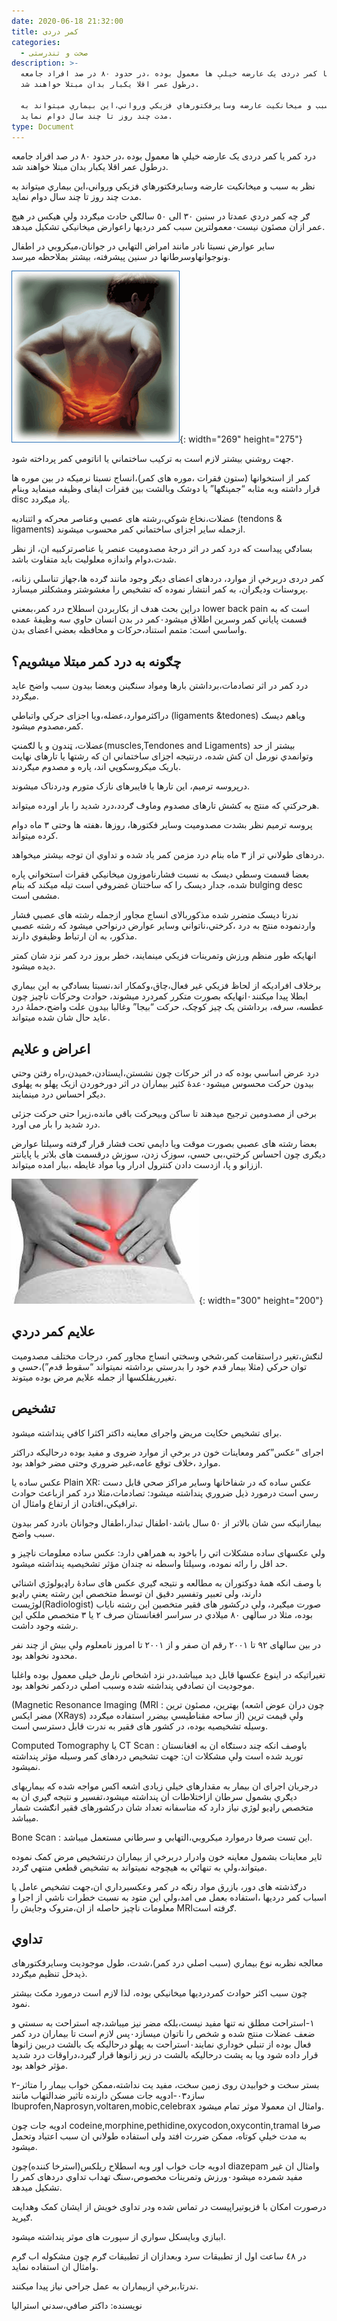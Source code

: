 ```yaml
---
date: 2020-06-18 21:32:00
title: کمر دردی
categories:
  - صحت و تندرستی
description: >-
  درد کمر یا کمر دردی يک عارضه خيلې ها معمول بوده ،در حدود ٨٠ در صد افراد جامعه
  درطول عمر اقلا يکبار بدان مبتلا خواهند شد.

  نظر به سبب و ميخانکيت عارضه وسايرفکتورهاي فزيکي ورواني،اين بيماري ميتواند به
  مدت چند روز تا چند سال دوام نمايد.
type: Document
---
```


درد کمر یا کمر دردی يک عارضه خيلې ها معمول بوده ،در حدود ٨٠ در صد افراد جامعه درطول عمر اقلا يکبار بدان مبتلا خواهند شد.

نظر به سبب و ميخانکيت عارضه وسايرفکتورهاي فزيکي ورواني،اين بيماري ميتواند به مدت چند روز تا چند سال دوام نمايد.

ګر چه کمر دردي عمدتا در سنين ٣٠ الی ٥٠ سالګي حادث ميګردد ولې هيکس در هيچ عمر ازان مصئون نيست٠معمولترين سبب کمر درديها راعوارض ميخانيکي تشکيل ميدهد.

ساير عوارض نسبتا نادر مانند امراض التهابي در جوانان،ميکروبي در اطفال ونوجوانهاوسرطانها در سنين پيشرفته، بيشتر بملاحظه ميرسد.

![](/uploads/کمردردی.png){: width="269" height="275"}

جهت روشني بيشتر لازم است به ترکيب ساختماني يا اناتومي کمر پرداخته شود.

کمر از استخوانها (ستون فقرات ،موره های کمر)،انساج نسبتا نرميکه در بين موره ها قرار داشته وبه مثابه “جمپنګها” يا دوشک وبالشت بين فقرات ايفای وظيفه مينمايد وبنام disc ياد ميګردد.

عضلات،نخاع شوکي،رشته های عصبي وعناصر محرکه و اثتناديه (tendons & ligaments) ازجمله ساير اجزای ساختماني کمر محسوب ميشوند.

بسادګي پيداست که درد کمر در اثر درجۀ مصدوميت عنصر يا عناصرترکبيه ان، از نظر شدت،دوام واندازه معلوليت بايد متفاوت باشد.

کمر دردی دربرخې از موارد، دردهای اعضای ديګر وجود مانند ګرده ها،جهاز تناسلي زنانه، پروستات وديګران، به کمر انتشار نموده که تشخيص را مغشوشتر ومشکلتر ميسازد.

دراين بحث هدف از بکاربردن اسطلاح درد کمر،بمعني lower back pain است که به قسمت پاياني کمر وسرين اطلاق ميشود٠کمر در بدن انسان حاوي سه وظيفۀ عمده واساسي است: متمم استناد،حرکات و محافظه بعضي اعضای بدن.

## چګونه به درد کمر مبتلا ميشويم؟

درد کمر در اثر تصادمات،برداشتن بارها ومواد سنګينن وبعضا بيدون سبب واضح عايد ميګردد.

دراکثرموارد،عضله،ويا اجزای حرکي واتباطي (ligaments &tedones) وياهم ديسک کمر،مصدوم ميشود.

عضلات، ټندون و يا لګمنټ(muscles,Tendones and Ligaments) بيشتر از حد وتوانمدي نورمل ان کش شده، درنتيجه اجزای ساختماني ان که رشتها يا تارهای نهايت باريک ميکروسکوپي اند، پاره و مصدوم ميګردند.

درپروسه ترميم، اين تارها يا فايبرهای نازک متورم ودردناک ميشوند.

هرحرکتې که منتج به کشش تارهای مصدوم وماوف ګردد،درد شديد را بار اورده ميتواند.

پروسه ترميم نظر بشدت مصدوميت وساير فکتورها، روزها ،هفته ها وحتی ٣ ماه دوام کرده ميتواند.

دردهای طولاني تر از ٣ ماه بنام درد مزمن کمر ياد شده و تداوي ان توجه بيشتر ميخواهد.

بعضا قسمت وسطي ديسک به نسبت فشارناموزون ميخانيکي فقرات استخواني پاره شده، جدار ديسک را که ساختنان غضروفي است تيله ميکند که بنام bulging desc مشمی است.

ندرتا ديسک متضرر شده مذکوربالای انساج مجاور ازجمله رشته های عصبي فشار واردنموده منتج به درد ،کرختي،ناتواني وساير عوارض درنواحي ميشود که رشته عصبي مذکور، به ان ارتباط وظيفوي دارند.

انهايکه طور منظم ورزش وتمرينات فزيکي مينمايند، خطر بروز درد کمر نزد شان کمتر ديده ميشود.

برخلاف افراديکه از لحاظ فزيکي غير فعال،چاق،وکمکار اند،نسبتا بسادګي به اين بيماري ابطلا پيدا ميکنند٠انهايکه بصورت متکرر کمردرد ميشوند، حوادث وحرکات ناچيز چون عطسه، سرفه، برداشتن يک چيز کوچک، حرکت “بيجا” وغالبا بيدون علت واضح،حملۀ درد عايد حال شان شده ميتواند.

## اعراض و علايم

درد عرض اساسي بوده که در اثر حرکات چون نشستن،ايستادن،خميدن،راه رفتن وحتي بيدون حرکت محسوس ميشود٠عدۀ کثير بيماران در اثر دورخوردن ازيک پهلو به پهلوی ديګر احساس درد مينمايند.

برخی از مصدومين ترجيح ميدهند تا ساکن وبيحرکت باقي مانده،زيرا حتی حرکت جزئی درد شديد را بار می اورد.

بعضا رشته های عصبي بصورت موقت ويا دايمي تحت فشار قرار ګرفته وسيلتا عوارض ديګری چون احساس کرختي،بی حسي، سوزک زدن، سوزش درقسمت های بلاتر يا پايانتر اززانو و پا، ازدست دادن کنترول ادرار ويا مواد غايطه ،ببار امده ميتواند.

![](/uploads/kamardardi.jpg){: width="300" height="200"}

## علايم کمر دردي

لنګش،تغير دراستقامت کمر،شخي وسختي انساج مجاور کمر، درجات مختلف مصدوميت توان حرکي (مثلا بيمار قدم خود را بدرستي برداشته نميتواند “سقوط قدم”)،حسي و تغيرريفلکسها از جمله علايم مرض بوده ميتوند.

## تشخيص

برای تشخيص حکايت مريض واجرای معاينه داکتر اکثرا کافي پنداشته ميشود.

اجرای “عکس”کمر ومعاينات خون در برخې از موارد ضروی و مفيد بوده درحاليکه دراکثر موارد ،خلاف توقع عامه،غير ضروري وحتی مضر خواهد بود.

عکس ساده يا Plain XR: عکس ساده که در شفاخانها وساير مراکز صحي قابل دست رسي است درمورد ذيل ضروري پنداشته ميشود: تصادمات،مثلا درد کمر ازباعث حوادث ترافيکي،افتادن از ارتفاع وامثال ان.

بيمارانيکه سن شان بالاتر از ٥٠ سال باشد٠اطفال تبدار،اطفال وجوانان بادرد کمر بيدون سبب واضح.

ولي عکسهای ساده مشکلات اتي را باخود به همراهي دارد: عکس ساده معلومات ناچيز و حد اقل را رائه نموده، وسيلتا واسطه نه چندان مؤثر تشخيصيه پنداشته ميشود.

با وصف انکه همۀ دوکتوران به مطالعه و نتيجه ګيري عکس های سادۀ راډيولوژي اشنائي دارند، ولی تعبير وتفسير دقيق ان توسط متخصص اين رشته يعنې راډيو لوژيست(Radiologist) صورت ميګيرد، ولې درکشور های فقير متخصين اين رشته ناياب بوده، مثلا در سالهی ٨٠ ميلادي در سراسر افغانستان صرف ٢ يا ٣ متخصص ملکي اين رشته وجود داشت.

در بين سالهای ٩٢ تا ٢٠٠١ رقم ان صفر و از ٢٠٠١ تا امروز نامعلوم ولې بيش از چند نفر محدود نخواهد بود.

تغيراتيکه در اينوع عکسها قابل ديد ميباشد،در نزد اشخاص نارمل خيلی معمول بوده واغلبا موجوديت ان تصادفي پنداشته شده وسبب اصلي دردکمر نخواهد بود.

(Magnetic Resonance Imaging (MRI : بهترين، مصئون ترين (چون دران عوض اشعه مضر ايکس (XRays) از ساحه مقناطيسي بيضرر استفاده ميګردد) ولې قيمت ترين وسيله تشخيصيه بوده، در کشور های فقير به ندرت قابل دسترسي است.

Computed Tomography يا CT Scan : باوصف انکه چند دستګاه ان به افغانستان توريد شده است ولې مشکلات ان: جهت تشخيص دردهای کمر وسيله مؤثر پنداشته نميشود.

درجريان اجرای ان بيمار به مقدارهای خيلې زيادی اشعه اکس مواجه شده که بيماريهای ديګري بشمول سرطان ازاختلاطات ان پنداشته ميشود،تفسير و نتيجه ګيري ان به متخصص راډيو لوژي نياز دارد که متاسفانه تعداد شان درکشورهای فقير انګشت شمار ميباشد.

Bone Scan : اين تست صرفا درموارد ميکروبي،التهابي و سرطاني مستعمل ميباشد.

ثاير معاينات بشمول معاينه خون وادرار دربرخې از بيماران درتشخيص مرض کمک نموده ميتواند،ولې به تنهائي به هيچوجه نميتواند به تشخيص قطعي منتهي ګردد.

درګذشته های دور، بازرق مواد رنګه در کمر وعکسبرداري ان،جهت تشخيص عامل يا اسباب کمر درديها ،استفاده بعمل می امد،ولې اين متود به نسبت خطرات ناشي از اجرا و معلومات ناچيز حاصله از ان،متروک وجايش را MRIګرفته است.

## تداوي

معالجه نظربه نوع بيماري (سبب اصلي درد کمر)،شدت، طول موجوديت وسايرفکتورهای ذيدخل تنظيم ميګردد.

چون سبب اکثر حوادث کمردرديها ميخانيکي بوده، لذا لازم است درمورد مکث بيشتر نمود.

١-استراحت مطلق نه تنها مفيد نيست،بلکه مضر نيز ميباشد،چه استراحت به سستي و ضعف عضلات منتج شده و شخص را ناتوان ميسازد٠پس لازم است تا بيماران درد کمر فعال بوده از تنبلي خوداري نمايند٠استراحت به پهلو درحاليکه يک بالشت دربين زانوها قرار داده شود ويا به پشت درحاليکه بالشت در زير زانوها قرار ګيرد،دراوقات درد شديد مؤثر خواهد بود.

۲-بستر سخت و خوابيدن روی زمين سخت، مفيد يت نداشته،ممکن خواب بيمار را متاثر سازد٠٣-ادويه جات مسکن دارنده تاثير ضدالتهاب مانند lbuprofen,Naprosyn,voltaren,mobic,celebrax وامثال ان معمولا موثر تمام ميشود.

ادويه جات چون codeine,morphine,pethidine,oxycodon,oxycontin,tramal صرفا به مدت خيلې کوتاه، ممکن ضررت افتد ولی استفاده طولاني ان سبب اعتياد وتحمل ميشود.

ادويه جات خواب اور وبه اسطلاح ريلکس(استرخا کننده)چون diazepam وامثال ان غير مفيد شمرده ميشود٠ورزش وتمرينات مخصوص،سنګ تهداب تداوي دردهای کمر را تشکيل ميدهد.

درصورت امکان با فزيوتيراپیست در تماس شده ودر تداوی خويش از ايشان کمک وهدايت ګيريد.

اببازي وبايسکل سواري از سپورت های موثر پنداشته ميشود.

در ٤٨ ساعت اول از تطبيقات سرد وبعدازان از تطبيقات ګرم چون مشکوله اب ګرم وامثال ان استفاده نمايد.

ندرتا،برخې ازبيماران به عمل جراحي نياز پيدا ميکنند.

نویسنده: داکتر صافي،سدني استراليا